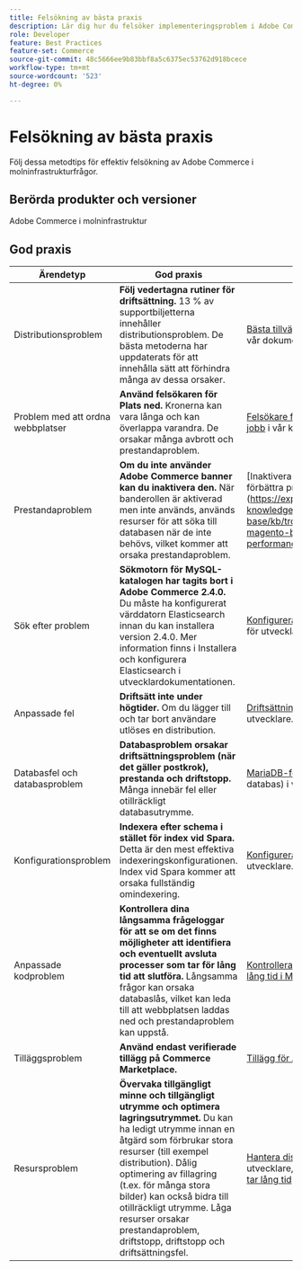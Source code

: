 ```yaml
---
title: Felsökning av bästa praxis
description: Lär dig hur du felsöker implementeringsproblem i Adobe Commerce.
role: Developer
feature: Best Practices
feature-set: Commerce
source-git-commit: 48c5666ee9b83bbf8a5c6375ec53762d918bcece
workflow-type: tm+mt
source-wordcount: '523'
ht-degree: 0%

---
```



# Felsökning av bästa praxis

Följ dessa metodtips för effektiv felsökning av Adobe Commerce i molninfrastrukturfrågor.

## Berörda produkter och versioner

Adobe Commerce i molninfrastruktur

## God praxis

| Ärendetyp | God praxis | Resurs |
|----------------------------|----------------------------------------------------------------------------------------------------------------------------------------------------------------------------------------------------------------------------------------------------------------------------------------------------------------------------------------------------------------------------------------------------|-------------------------------------------------------------------------------------------------------------------------------------------------------------------------------------------------------------------------------------------------------------------------------------------------------------------------------------------------------------------------------------------------------|
| Distributionsproblem | **Följ vedertagna rutiner för driftsättning.** 13 % av supportbiljetterna innehåller distributionsproblem. De bästa metoderna har uppdaterats för att innehålla sätt att förhindra många av dessa orsaker. | [Bästa tillvägagångssätt för byggen och driftsättningen](https://devdocs.magento.com/cloud/reference/discover-deploy.html#best-practices) i vår dokumentation för utvecklare. |
| Problem med att ordna webbplatser | **Använd felsökaren för Plats ned.** Kronerna kan vara långa och kan överlappa varandra. De orsakar många avbrott och prestandaproblem. | [Felsökare för nedtryckt webbplats](https://experienceleague.adobe.com/docs/commerce-knowledge-base/kb/troubleshooting/site-down-or-unresponsive/magento-site-down-troubleshooter.html?lang=en) och [Återställa cron-jobb](https://experienceleague.adobe.com/docs/commerce-knowledge-base/kb/troubleshooting/miscellaneous/cron-job-is-stuck-in-running-status.html?lang=en) i vår kunskapsbas. |
| Prestandaproblem | **Om du inte använder Adobe Commerce banner kan du inaktivera den.** När banderollen är aktiverad men inte används, används resurser för att söka till databasen när de inte behövs, vilket kommer att orsaka prestandaproblem. | [Inaktivera Adobe Commerce Banner-utdata för att förbättra prestandan](https://experienceleague.adobe.com/docs/commerce-knowledge-base/kb/troubleshooting/miscellaneous/disable-magento-banner-output-to-improve-site-performance.html i vår kunskapsbas för support. |
| Sök efter problem | **Sökmotorn för MySQL-katalogen har tagits bort i Adobe Commerce 2.4.0.** Du måste ha konfigurerat värddatorn Elasticsearch innan du kan installera version 2.4.0. Mer information finns i Installera och konfigurera Elasticsearch i utvecklardokumentationen. | [Konfigurera tjänsten Elasticsearch](https://devdocs.magento.com/cloud/project/services-elastic.html) i vår dokumentation för utvecklare. |
| Anpassade fel | **Driftsätt inte under högtider.** Om du lägger till och tar bort användare utlöses en distribution. | [Driftsättning utan driftstopp](https://devdocs.magento.com/cloud/deploy/reduce-downtime.html) i vår dokumentation för utvecklare. |
| Databasfel och databasproblem | **Databasproblem orsakar driftsättningsproblem (när det gäller postkrok), prestanda och driftstopp.** Många innebär fel eller otillräckligt databasutrymme. | [MariaDB-felkoder](https://mariadb.com/kb/en/library/mariadb-error-codes/#mariadb-specific-error-codes); [Hantera lagringsutrymme](https://devdocs.magento.com/cloud/project/manage-disk-space.html) (inklusive databas) i vår utvecklardokumentation. |
| Konfigurationsproblem | **Indexera efter schema i stället för index vid Spara.** Detta är den mest effektiva indexeringskonfigurationen. Index vid Spara kommer att orsaka fullständig omindexering. | [Konfigurera indexerare](../../../configuration/cli/manage-indexers.md#configure-indexers) i vår dokumentation för utvecklare. |
| Anpassade kodproblem | **Kontrollera dina långsamma frågeloggar för att se om det finns möjligheter att identifiera och eventuellt avsluta processer som tar för lång tid att slutföra.** Långsamma frågor kan orsaka databaslås, vilket kan leda till att webbplatsen laddas ned och prestandaproblem kan uppstå. | [Kontrollera långsamma frågor och processer som tar för lång tid i MySQL](https://experienceleague.adobe.com/docs/commerce-knowledge-base/kb/troubleshooting/database/checking-slow-queries-and-processes-mysql.html) |
| Tilläggsproblem | **Använd endast verifierade tillägg på Commerce Marketplace.** | [Tillägg för Adobe Commerce](https://marketplace.magento.com/extensions.html) |
| Resursproblem | **Övervaka tillgängligt minne och tillgängligt utrymme och optimera lagringsutrymmet.** Du kan ha ledigt utrymme innan en åtgärd som förbrukar stora resurser (till exempel distribution). Dålig optimering av fillagring (t.ex. för många stora bilder) kan också bidra till otillräckligt utrymme. Låga resurser orsakar prestandaproblem, driftstopp, driftstopp och driftsättningsfel. | [Hantera diskutrymme](https://devdocs.magento.com/cloud/project/manage-disk-space.html) i vår dokumentation för utvecklare, [Fillagringen är låg/slut, vissa sidinläsningar tar lång tid](https://experienceleague.adobe.com/docs/commerce-knowledge-base/kb/troubleshooting/miscellaneous/file-storage-low-specific-page-loads-are-slow.html?lang=en) i vår kunskapsbas. |
